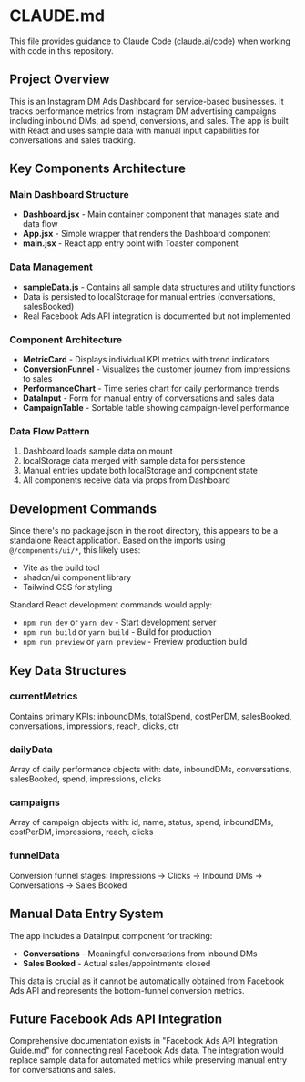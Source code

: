 # CLAUDE.md

This file provides guidance to Claude Code (claude.ai/code) when working with code in this repository.

## Project Overview

This is an Instagram DM Ads Dashboard for service-based businesses. It tracks performance metrics from Instagram DM advertising campaigns including inbound DMs, ad spend, conversions, and sales. The app is built with React and uses sample data with manual input capabilities for conversations and sales tracking.

## Key Components Architecture

### Main Dashboard Structure
- **Dashboard.jsx** - Main container component that manages state and data flow
- **App.jsx** - Simple wrapper that renders the Dashboard component
- **main.jsx** - React app entry point with Toaster component

### Data Management
- **sampleData.js** - Contains all sample data structures and utility functions
- Data is persisted to localStorage for manual entries (conversations, salesBooked)
- Real Facebook Ads API integration is documented but not implemented

### Component Architecture
- **MetricCard** - Displays individual KPI metrics with trend indicators
- **ConversionFunnel** - Visualizes the customer journey from impressions to sales
- **PerformanceChart** - Time series chart for daily performance trends
- **DataInput** - Form for manual entry of conversations and sales data
- **CampaignTable** - Sortable table showing campaign-level performance

### Data Flow Pattern
1. Dashboard loads sample data on mount
2. localStorage data merged with sample data for persistence
3. Manual entries update both localStorage and component state
4. All components receive data via props from Dashboard

## Development Commands

Since there's no package.json in the root directory, this appears to be a standalone React application. Based on the imports using `@/components/ui/*`, this likely uses:
- Vite as the build tool
- shadcn/ui component library
- Tailwind CSS for styling

Standard React development commands would apply:
- `npm run dev` or `yarn dev` - Start development server
- `npm run build` or `yarn build` - Build for production
- `npm run preview` or `yarn preview` - Preview production build

## Key Data Structures

### currentMetrics
Contains primary KPIs: inboundDMs, totalSpend, costPerDM, salesBooked, conversations, impressions, reach, clicks, ctr

### dailyData
Array of daily performance objects with: date, inboundDMs, conversations, salesBooked, spend, impressions, clicks

### campaigns
Array of campaign objects with: id, name, status, spend, inboundDMs, costPerDM, impressions, reach, clicks

### funnelData
Conversion funnel stages: Impressions → Clicks → Inbound DMs → Conversations → Sales Booked

## Manual Data Entry System

The app includes a DataInput component for tracking:
- **Conversations** - Meaningful conversations from inbound DMs
- **Sales Booked** - Actual sales/appointments closed

This data is crucial as it cannot be automatically obtained from Facebook Ads API and represents the bottom-funnel conversion metrics.

## Future Facebook Ads API Integration

Comprehensive documentation exists in "Facebook Ads API Integration Guide.md" for connecting real Facebook Ads data. The integration would replace sample data for automated metrics while preserving manual entry for conversations and sales.